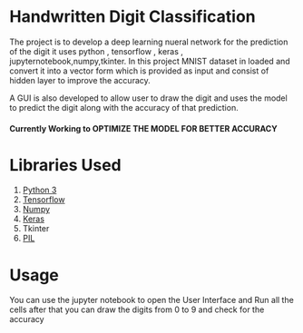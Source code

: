 # Handwritten Digit Classification

The project is to develop a deep learning nueral network for the prediction of the digit it uses python , 
tensorflow , keras , jupyternotebook,numpy,tkinter.
In this project MNIST dataset in loaded and convert it into a vector form which is provided as input and
consist of hidden layer to improve the accuracy.

A GUI is also developed to allow user to draw the digit and uses the model to predict the digit 
along with the accuracy of that prediction.

#### Currently Working to OPTIMIZE THE MODEL FOR BETTER ACCURACY

# Libraries Used

<ol>
  <li><a href="https://www.python.org/downloads/">Python 3</a></li>
  <li><a href="https://www.tensorflow.org/">Tensorflow</a></li>
  <li><a href="https://numpy.org/">Numpy</a></li>
  <li><a href="https://keras.io/">Keras</a></li>
  <li>Tkinter</li>
  <li><a href="https://pypi.org/project/Pillow/">PIL</a></li>
</ol>

 # Usage
 
 You can use the jupyter notebook to open the User Interface and Run all the cells after that you can draw
 the digits from 0 to 9 and check for the accuracy
 

 
